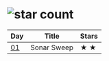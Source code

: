 # ![star count](https://img.shields.io/endpoint?url=https%3A%2F%2Fraw.githubusercontent.com%2Fkata-gatame%2Fadvent-of-code%2Fmain%2F2021%2Fstars.json)

| Day                      | Title       | Stars |
|--------------------------|-------------|-------|
|[01](day-01/README.md)    | Sonar Sweep | ★ ★  |